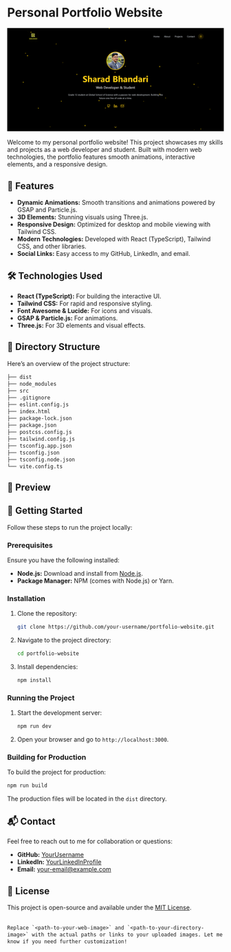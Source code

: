 # Personal Portfolio Website

![alt text](image.png)

Welcome to my personal portfolio website! This project showcases my skills and projects as a web developer and student. Built with modern web technologies, the portfolio features smooth animations, interactive elements, and a responsive design.

## 🚀 Features

- **Dynamic Animations:** Smooth transitions and animations powered by GSAP and Particle.js.
- **3D Elements:** Stunning visuals using Three.js.
- **Responsive Design:** Optimized for desktop and mobile viewing with Tailwind CSS.
- **Modern Technologies:** Developed with React (TypeScript), Tailwind CSS, and other libraries.
- **Social Links:** Easy access to my GitHub, LinkedIn, and email.

## 🛠️ Technologies Used

- **React (TypeScript):** For building the interactive UI.
- **Tailwind CSS:** For rapid and responsive styling.
- **Font Awesome & Lucide:** For icons and visuals.
- **GSAP & Particle.js:** For animations.
- **Three.js:** For 3D elements and visual effects.

## 📂 Directory Structure

Here’s an overview of the project structure:

```plaintext
├── dist
├── node_modules
├── src
├── .gitignore
├── eslint.config.js
├── index.html
├── package-lock.json
├── package.json
├── postcss.config.js
├── tailwind.config.js
├── tsconfig.app.json
├── tsconfig.json
├── tsconfig.node.json
└── vite.config.ts
```

## 🌟 Preview


## 🚀 Getting Started

Follow these steps to run the project locally:

### Prerequisites

Ensure you have the following installed:

- **Node.js:** Download and install from [Node.js](https://nodejs.org).
- **Package Manager:** NPM (comes with Node.js) or Yarn.

### Installation

1. Clone the repository:
   ```bash
   git clone https://github.com/your-username/portfolio-website.git
   ```

2. Navigate to the project directory:
   ```bash
   cd portfolio-website
   ```

3. Install dependencies:
   ```bash
   npm install
   ```

### Running the Project

1. Start the development server:
   ```bash
   npm run dev
   ```

2. Open your browser and go to `http://localhost:3000`.

### Building for Production

To build the project for production:
```bash
npm run build
```
The production files will be located in the `dist` directory.

## 📬 Contact

Feel free to reach out to me for collaboration or questions:

- **GitHub:** [YourUsername](https://github.com/your-username)
- **LinkedIn:** [YourLinkedInProfile](https://linkedin.com/in/your-profile)
- **Email:** your-email@example.com

## 📄 License

This project is open-source and available under the [MIT License](LICENSE).
```

Replace `<path-to-your-web-image>` and `<path-to-your-directory-image>` with the actual paths or links to your uploaded images. Let me know if you need further customization!